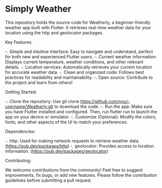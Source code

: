 # Simply Weather

This repository holds the source code for Weatherly, a beginner-friendly weather app built with Flutter. It retrieves real-time weather data for your location using the http and geolocator packages.

Key Features:

-. Simple and intuitive interface: Easy to navigate and understand, perfect for both new and experienced Flutter users.
-. Current weather information: Displays current temperature, weather conditions, and other relevant details.
-. Location services: Automatically retrieves your current location for accurate weather data.
-. Clean and organized code: Follows best practices for readability and maintainability.
-. Open source: Contribute to the project and learn from others!

Getting Started:

-. Clone the repository: Use git clone https://github.com/your-username/Weatherly.git to download the code.
-. Run the app: Make sure you have Flutter installed and configured. Then, run flutter run to launch the app on your device or simulator.
-. Customize (Optional): Modify the colors, fonts, and other aspects of the UI to match your preferences.

Dependencies:

-. http: Used for making network requests to retrieve weather data. (https://pub.dev/packages/http)
-. geolocator: Provides access to location information. (https://pub.dev/packages/geolocator)

Contributing:

We welcome contributions from the community! Feel free to suggest improvements, fix bugs, or add new features. Please follow the contribution guidelines before submitting a pull request.

